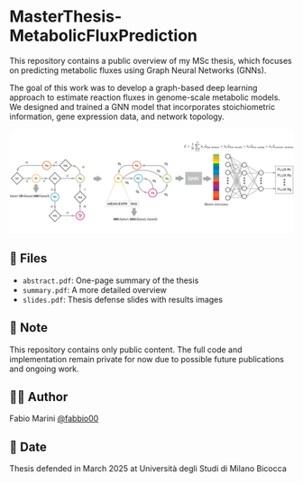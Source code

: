 # MasterThesis-MetabolicFluxPrediction
This repository contains a public overview of my MSc thesis, which focuses on predicting metabolic fluxes using Graph Neural Networks (GNNs).

The goal of this work was to develop a graph-based deep learning approach to estimate reaction fluxes in genome-scale metabolic models. We designed and trained a GNN model that incorporates stoichiometric information, gene expression data, and network topology.

![model](model_architecture.png)

## 📂 Files

- `abstract.pdf`: One-page summary of the thesis
- `summary.pdf`: A more detailed overview
- `slides.pdf`: Thesis defense slides with results images

## 🚧 Note

This repository contains only public content. The full code and implementation remain private for now due to possible future publications and ongoing work.


## 🧑‍💻 Author

Fabio Marini [@fabbio00](https://github.com/fabbio00)

## 📅 Date

Thesis defended in March 2025 at Università degli Studi di Milano Bicocca
